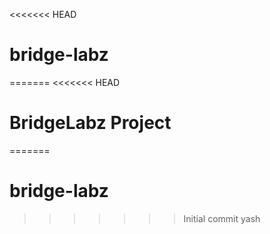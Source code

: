 <<<<<<< HEAD
# bridge-labz
=======
<<<<<<< HEAD
# BridgeLabz Project
=======
# bridge-labz
>>>>>>> Initial commit
>>>>>>> yash
